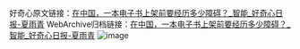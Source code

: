 好奇心原文链接：[在中国，一本电子书上架前要经历多少障碍？_智能_好奇心日报-夏雨青](https://www.qdaily.com/articles/3113.html)
WebArchive归档链接：[在中国，一本电子书上架前要经历多少障碍？_智能_好奇心日报-夏雨青](http://web.archive.org/web/20181016215037/http://www.qdaily.com:80/articles/3113.html)
![image](http://ww3.sinaimg.cn/large/007d5XDply1g3v6nlqg8oj30u08miu0y)